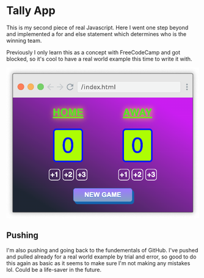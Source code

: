 # Tally App

This is my second piece of real Javascript. Here I went one step beyond and implemented a for and else statement which determines who is the winning team. 

Previously I only learn this as a concept with FreeCodeCamp and got blocked, so it's cool to have a real world example this time to write it with. 

![Screenshot](/Screenshot%202023-02-20%20at%2014.16.20.png)

## Pushing

I'm also pushing and going back to the fundementals of GitHub. I've pushed and pulled already for a real world example by trial and error, so good to do this again as basic as it seems to make sure I'm not making any mistakes lol. Could be a life-saver in the future.
